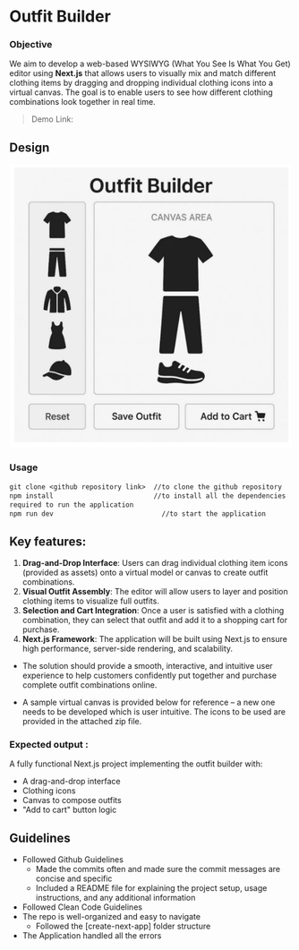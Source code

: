 # Outfit Builder

### Objective
We aim to develop a web-based WYSIWYG (What You See Is What You Get) editor using
**Next.js** that allows users to visually mix and match different clothing items by dragging and
dropping individual clothing icons into a virtual canvas. The goal is to enable users to see
how different clothing combinations look together in real time.

>Demo Link: 

## Design 
![](outfit-builder/public/icons/demo.png)

### Usage 

``` 
git clone <github repository link>  //to clone the github repository
npm install                         //to install all the dependencies required to run the application
npm run dev                           //to start the application
```  

## Key features:
1. **Drag-and-Drop Interface**: Users can drag individual clothing item icons (provided as
assets) onto a virtual model or canvas to create outfit combinations.
2. **Visual Outfit Assembly**: The editor will allow users to layer and position clothing
items to visualize full outfits.
3. **Selection and Cart Integration**: Once a user is satisfied with a clothing combination,
they can select that outfit and add it to a shopping cart for purchase.
4. **Next.js Framework**: The application will be built using Next.js to ensure high
performance, server-side rendering, and scalability.

* The solution should provide a smooth, interactive, and intuitive user experience to help
customers confidently put together and purchase complete outfit combinations online.

* A sample virtual canvas is provided below for reference – a new one needs to be developed
which is user intuitive. The icons to be used are provided in the attached zip file.

###  Expected output :
A fully functional Next.js project implementing the outfit builder with:
* A drag-and-drop interface
* Clothing icons
* Canvas to compose outfits
* "Add to cart" button logic

## Guidelines

* Followed Github Guidelines
  * Made the commits often and made sure the commit messages are concise and specific
  * Included a README file for explaining the project setup, usage instructions, and any additional information
* Followed Clean Code Guidelines
* The repo is well-organized and easy to navigate 
  * Followed the [create-next-app] folder structure
* The Application handled all the errors